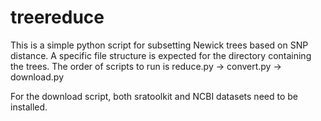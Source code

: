 # treereduce

This is a simple python script for subsetting Newick trees based on SNP distance.
A specific file structure is expected for the directory containing the trees.
The order of scripts to run is reduce.py -> convert.py -> download.py

For the download script, both sratoolkit and NCBI datasets need to be installed.
